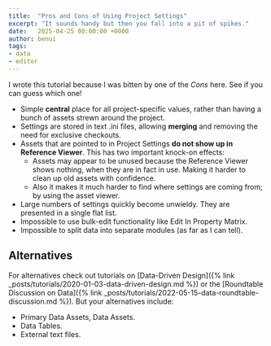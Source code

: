 ```yaml
---
title:  "Pros and Cons of Using Project Settings"
excerpt: "It sounds handy but then you fall into a pit of spikes."
date:   2025-04-25 00:00:00 +0000
author: benui
tags:
- data
- editor
---
```


I wrote this tutorial because I was bitten by one of the _Cons_ here. See if you can guess which one!

<ul class="procon">
<li class="pro">Simple <strong>central</strong> place for all project-specific values, rather than having a bunch of assets strewn around the project.</li>
<li class="pro">Settings are stored in text .ini files, allowing <strong>merging</strong> and removing the need for exclusive checkouts.</li>
<li class="con">Assets that are pointed to in Project Settings <strong>do not show up in Reference Viewer</strong>. This has two important knock-on effects:<ul><li>Assets may appear to be unused because the Reference Viewer shows nothing, when they are in fact in use. Making it harder to clean up old assets with confidence.</li><li>Also it makes it much harder to find where settings are coming from; by using the asset viewer.</li></ul></li>
<li class="con">Large numbers of settings quickly become unwieldy. They are presented in a single flat list.</li>
<li class="con">Impossible to use bulk-edit functionality like Edit In Property Matrix.</li>
<li class="con">Impossible to split data into separate modules (as far as I can tell).</li>
</ul>


## Alternatives

For alternatives check out tutorials on [Data-Driven Design]({% link _posts/tutorials/2020-01-03-data-driven-design.md %}) or the [Roundtable Discussion on Data]({% link _posts/tutorials/2022-05-15-data-roundtable-discussion.md %}). But your alternatives include:

* Primary Data Assets, Data Assets.
* Data Tables.
* External text files.
